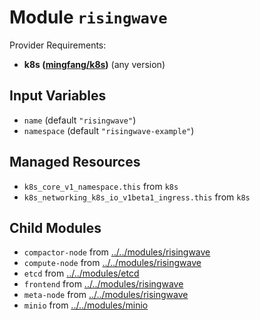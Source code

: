 
# Module `risingwave`

Provider Requirements:
* **k8s ([mingfang/k8s](https://registry.terraform.io/providers/mingfang/k8s/latest))** (any version)

## Input Variables
* `name` (default `"risingwave"`)
* `namespace` (default `"risingwave-example"`)

## Managed Resources
* `k8s_core_v1_namespace.this` from `k8s`
* `k8s_networking_k8s_io_v1beta1_ingress.this` from `k8s`

## Child Modules
* `compactor-node` from [../../modules/risingwave](../../modules/risingwave)
* `compute-node` from [../../modules/risingwave](../../modules/risingwave)
* `etcd` from [../../modules/etcd](../../modules/etcd)
* `frontend` from [../../modules/risingwave](../../modules/risingwave)
* `meta-node` from [../../modules/risingwave](../../modules/risingwave)
* `minio` from [../../modules/minio](../../modules/minio)

